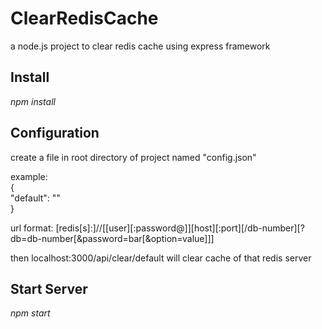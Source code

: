 # ClearRedisCache

a node.js project to clear redis cache using express framework

## Install

*npm install*

## Configuration

create a file in root directory of project named "config.json"

example:  
{  
  "default": "<url>"  
}
  
url format: [redis[s]:]//[[user][:password@]][host][:port][/db-number][?db=db-number[&password=bar[&option=value]]]  

then localhost:3000/api/clear/default will clear cache of that redis server

## Start Server

*npm start*  
 
 

